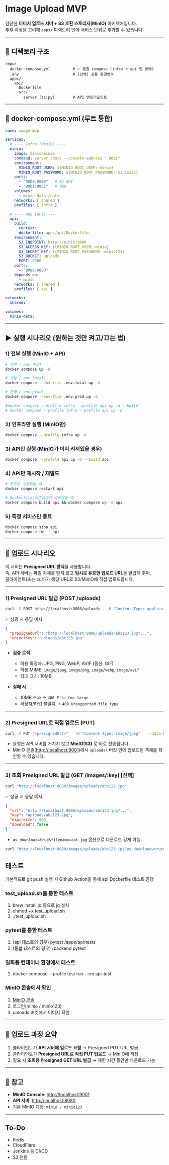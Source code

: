 # Image Upload MVP

간단한 **이미지 업로드 서버 + S3 호환 스토리지(MinIO)** 아키텍처입니다.  
추후 확장을 고려해 `apps/` 디렉토리 안에 서비스 단위로 추가할 수 있습니다.

---

## 📁 디렉토리 구조

```text
repo/
  docker-compose.yml          # ✅ 통합 compose (infra + api 한 방에)
  .env                        # (선택) 공통 환경변수
  apps/
    api/
      Dockerfile
      src/
        server.(ts|py)        # API 엔트리포인트
```

---

## 🧩 docker-compose.yml (루트 통합)

```yaml
name: image-mvp

services:
  # ---- Infra (MinIO) ----
  minio:
    image: minio/minio
    command: server /data --console-address ":9001"
    environment:
      MINIO_ROOT_USER: ${MINIO_ROOT_USER:-minio}
      MINIO_ROOT_PASSWORD: ${MINIO_ROOT_PASSWORD:-minio123}
    ports:
      - "9000:9000"   # S3 API
      - "9001:9001"   # 콘솔
    volumes:
      - minio-data:/data
    networks: [ shared ]
    profiles: [ infra ]

  # ---- App (API) ----
  api:
    build:
      context: .
      dockerfile: apps/api/Dockerfile
    environment:
      S3_ENDPOINT: http://minio:9000
      S3_ACCESS_KEY: ${MINIO_ROOT_USER:-minio}
      S3_SECRET_KEY: ${MINIO_ROOT_PASSWORD:-minio123}
      S3_BUCKET: uploads
      PORT: 8080
    ports:
      - "8080:8080"
    depends_on:
      - minio
    networks: [ shared ]
    profiles: [ api ]

networks:
  shared:

volumes:
  minio-data:
```

---

## ▶️ 실행 시나리오 (원하는 것만 켜고/끄는 법)

### 1) 전부 실행 (MinIO + API)
```bash
# 기본 (.env 파일)
docker compose up -d

# 개발 (.env.local)
docker compose --env-file .env.local up -d

# 운영 (.env.prod)
docker compose --env-file .env.prod up -d

#docker compose --profile infra --profile api up -d --build
# docker compose --profile infra --profile api up -d
```

### 2) 인프라만 실행 (MinIO만)
```bash
docker compose --profile infra up -d
```

### 3) API만 실행 (MinIO가 이미 켜져있을 경우)
```bash
docker compose --profile api up -d --build api
```

### 4) API만 재시작 / 재빌드
```bash
# 코드만 수정했을 때
docker compose restart api

# Dockerfile/의존성까지 바뀌었을 때
docker compose build api && docker compose up -d api
```

### 5) 특정 서비스만 종료
```bash
docker compose stop api
docker compose rm -f api
```

---

## 🚀 업로드 시나리오

이 서버는 **Presigned URL 방식**을 사용합니다.  
즉, API 서버는 파일 자체를 받지 않고 **임시로 유효한 업로드 URL**을 발급해 주며,  
클라이언트(또는 curl)가 해당 URL로 S3/MinIO에 직접 업로드합니다.

---

### 1) Presigned URL 발급 (POST /uploads)

```bash
curl -X POST http://localhost:8080/uploads   -H "Content-Type: application/json"   -d '{"filename":"cat.jpg","contentType":"image/jpeg","size":123456}'
```

✅ 성공 시 응답 예시:
```json
{
  "presignedUrl": "http://localhost:9000/uploads/abc123.jpg?...",
  "objectKey": "uploads/abc123.jpg"
}
```

- **검증 로직**
  - 허용 확장자: JPG, PNG, WebP, AVIF (옵션: GIF)
  - 허용 MIME: `image/jpeg`, `image/png`, `image/webp`, `image/avif`
  - 최대 크기: 10MB

- **실패 시**
  - 10MB 초과 → `400 File too large`
  - 확장자/타입 불일치 → `400 Unsupported file type`

---

### 2) Presigned URL로 직접 업로드 (PUT)

```bash
curl -X PUT "<presignedUrl>"   -H "Content-Type: image/jpeg"   --data-binary @cat.jpg
```

- 요청은 API 서버를 거치지 않고 **MinIO(S3)** 로 바로 전송됩니다.
- MinIO 콘솔(<http://localhost:9001>)에서 `uploads/` 버킷 안에 업로드된 객체를 확인할 수 있습니다.

---

### 3) 조회 Presigned URL 발급 (GET /images/:key) [선택]

```bash
curl "http://localhost:8080/images/uploads/abc123.jpg"
```

✅ 성공 시 응답 예시:
```json
{
  "url": "http://localhost:9000/uploads/abc123.jpg?...",
  "key": "uploads/abc123.jpg",
  "expiresIn": 900,
  "download": false
}
```

- `as_download=true&filename=cat.jpg` 옵션으로 다운로드 강제 가능:
```bash
curl "http://localhost:8080/images/uploads/abc123.jpg?as_download=true&filename=cat.jpg"
```

## 테스트

기본적으로 git push 실행 시 Github Action을 통해 api Dockerfile 테스트 진행

### test_upload.sh를 통한 테스트

1. brew install jq 등으로 jq 설치
2. chmod +x test_upload.sh
3. ./test_upload.sh

### pytest를 통한 테스트

1. (api 테스트의 경우) pytest /apps/api/tests
2. (통합 테스트의 경우) /backend pytest

### 일회용 컨테이너 환경에서 테스트

1. docker compose --profile test run --rm api-test

### MinIO 콘솔에서 확인

1. [MinIO 콘솔](http://localhost:9001)
2. 로그인(minio / minio123) 
3. uploads 버킷에서 이미지 확인

---

## 🔑 업로드 과정 요약

1. 클라이언트가 **API 서버에 업로드 요청** → Presigned PUT URL 발급
2. 클라이언트가 **Presigned URL로 직접 PUT 업로드** → MinIO에 저장
3. 필요 시 **조회용 Presigned GET URL 발급** → 제한 시간 동안만 다운로드 가능

---

## 🔗 참고
- **MinIO Console**: <http://localhost:9001>  
- **API 서버**: <http://localhost:8080>  
- 기본 MinIO 계정: `minio / minio123`

---

## To-Do

- Redis
- CloudFlare
- Jenkins 등 CI/CD
- S3 전환